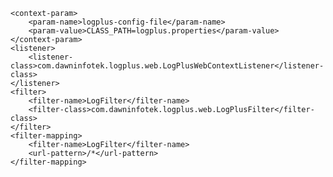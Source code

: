 <!-- logplus web.xml config sample -->
<?xml version="1.0" encoding="ISO-8859-1"?>
<web-app version="2.4" xmlns="http://java.sun.com/xml/ns/j2ee" xmlns:xsi="http://www.w3.org/2001/XMLSchema-instance"
         xsi:schemaLocation="http://java.sun.com/xml/ns/j2ee http://java.sun.com/xml/ns/j2ee/web-app_2_4.xsd">

    <context-param>
        <param-name>logplus-config-file</param-name>
        <param-value>CLASS_PATH=logplus.properties</param-value>
    </context-param>
    <listener>
        <listener-class>com.dawninfotek.logplus.web.LogPlusWebContextListener</listener-class>
    </listener>
    <filter>
        <filter-name>LogFilter</filter-name>
        <filter-class>com.dawninfotek.logplus.web.LogPlusFilter</filter-class>
    </filter>
    <filter-mapping>
        <filter-name>LogFilter</filter-name>
        <url-pattern>/*</url-pattern>
    </filter-mapping>

</web-app>